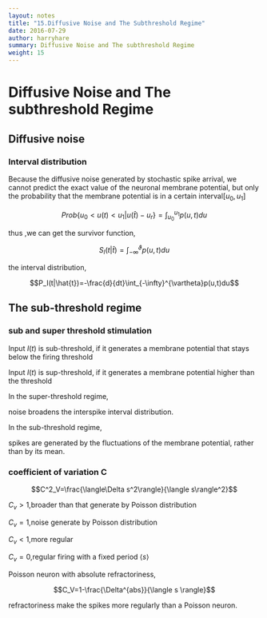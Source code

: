 ```yaml
---
layout: notes
title: "15.Diffusive Noise and The Subthreshold Regime"
date: 2016-07-29
author: harryhare
summary: Diffusive Noise and The subthreshold Regime
weight: 15
---
```


# Diffusive Noise and The subthreshold Regime

## Diffusive noise

### Interval distribution

Because the diffusive noise generated by stochastic spike arrival, we cannot predict the exact value of the neuronal membrane potential, but only the probability that the membrane potential is in a certain interval$[u_0,u_1]$

$$Prob\{u_0<u(t)<u_1|u(\hat{t})-u_r\}=\int_{u_0}^{u_1}p(u,t)du$$

thus ,we can get the survivor function,

$$S_I(t|\hat{t})=\int_{-\infty}^{\vartheta}p(u,t)du$$

the interval distribution,

$$P_I(t|\hat{t})=-\frac{d}{dt}\int_{-\infty}^{\vartheta}p(u,t)du$$

## The sub-threshold regime

### sub and super threshold stimulation

Input $I(t)$ is sub-threshold, if it generates a membrane potential that stays below the firing threshold

Input $I(t)$ is sup-threshold, if it generates a membrane potential higher than the threshold

In the super-threshold regime,

noise broadens the interspike interval distribution.

In the sub-threshold regime,

spikes are generated by the fluctuations of the membrane potential, rather than by its mean.

### coefficient of variation C

$$C^2_V=\frac{\langle\Delta s^2\rangle}{\langle s\rangle^2}$$

$C_v>1$,broader than that generate by Poisson distribution

$C_v=1$,noise generate by Poisson distribution

$C_v<1$,more regular

$C_v=0$,regular firing with a fixed period $\langle s \rangle$

Poisson neuron with absolute refractoriness,

$$C_V=1-\frac{\Delta^{abs}}{\langle s \rangle}$$

refractoriness make the spikes more regularly than a Poisson neuron.

